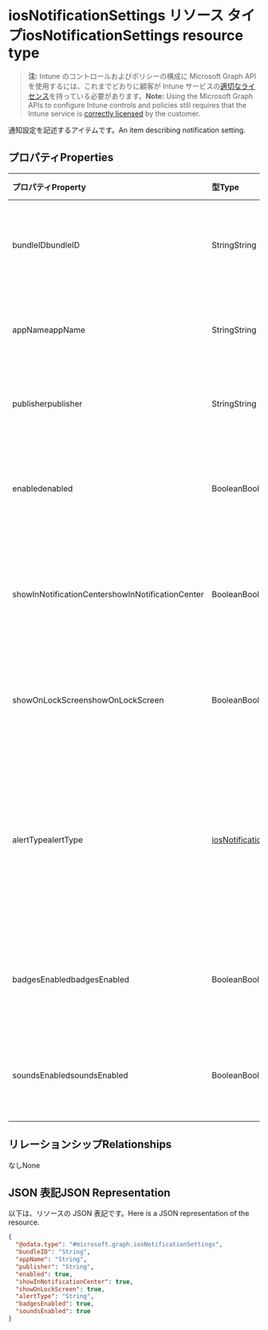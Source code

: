 # <a name="iosnotificationsettings-resource-type"></a><span data-ttu-id="b2552-101">iosNotificationSettings リソース タイプ</span><span class="sxs-lookup"><span data-stu-id="b2552-101">iosNotificationSettings resource type</span></span>

> <span data-ttu-id="b2552-102">**注:** Intune のコントロールおよびポリシーの構成に Microsoft Graph API を使用するには、これまでどおりに顧客が Intune サービスの[適切なライセンス](https://go.microsoft.com/fwlink/?linkid=839381)を持っている必要があります。</span><span class="sxs-lookup"><span data-stu-id="b2552-102">**Note:** Using the Microsoft Graph APIs to configure Intune controls and policies still requires that the Intune service is [correctly licensed](https://go.microsoft.com/fwlink/?linkid=839381) by the customer.</span></span>

<span data-ttu-id="b2552-103">通知設定を記述するアイテムです。</span><span class="sxs-lookup"><span data-stu-id="b2552-103">An item describing notification setting.</span></span>
## <a name="properties"></a><span data-ttu-id="b2552-104">プロパティ</span><span class="sxs-lookup"><span data-stu-id="b2552-104">Properties</span></span>
|<span data-ttu-id="b2552-105">プロパティ</span><span class="sxs-lookup"><span data-stu-id="b2552-105">Property</span></span>|<span data-ttu-id="b2552-106">型</span><span class="sxs-lookup"><span data-stu-id="b2552-106">Type</span></span>|<span data-ttu-id="b2552-107">説明</span><span class="sxs-lookup"><span data-stu-id="b2552-107">Description</span></span>|
|:---|:---|:---|
|<span data-ttu-id="b2552-108">bundleID</span><span class="sxs-lookup"><span data-stu-id="b2552-108">bundleID</span></span>|<span data-ttu-id="b2552-109">String</span><span class="sxs-lookup"><span data-stu-id="b2552-109">String</span></span>|<span data-ttu-id="b2552-110">これらの通知設定を適用するアプリのバンドル ID。</span><span class="sxs-lookup"><span data-stu-id="b2552-110">Bundle id of app to which to apply these notification settings.</span></span>|
|<span data-ttu-id="b2552-111">appName</span><span class="sxs-lookup"><span data-stu-id="b2552-111">appName</span></span>|<span data-ttu-id="b2552-112">String</span><span class="sxs-lookup"><span data-stu-id="b2552-112">String</span></span>|<span data-ttu-id="b2552-113">bundleID に関連するアプリケーション名。</span><span class="sxs-lookup"><span data-stu-id="b2552-113">Application name to be associated with the bundleID.</span></span>|
|<span data-ttu-id="b2552-114">publisher</span><span class="sxs-lookup"><span data-stu-id="b2552-114">publisher</span></span>|<span data-ttu-id="b2552-115">String</span><span class="sxs-lookup"><span data-stu-id="b2552-115">String</span></span>|<span data-ttu-id="b2552-116">bundleID に関連するパブリッシャー。</span><span class="sxs-lookup"><span data-stu-id="b2552-116">Publisher to be associated with the bundleID.</span></span>|
|<span data-ttu-id="b2552-117">enabled</span><span class="sxs-lookup"><span data-stu-id="b2552-117">enabled</span></span>|<span data-ttu-id="b2552-118">Boolean</span><span class="sxs-lookup"><span data-stu-id="b2552-118">Boolean</span></span>|<span data-ttu-id="b2552-119">通知がこのアプリで許可されているかどうかを示します。</span><span class="sxs-lookup"><span data-stu-id="b2552-119">Indicates whether notifications are allowed for this app.</span></span>|
|<span data-ttu-id="b2552-120">showInNotificationCenter</span><span class="sxs-lookup"><span data-stu-id="b2552-120">showInNotificationCenter</span></span>|<span data-ttu-id="b2552-121">Boolean</span><span class="sxs-lookup"><span data-stu-id="b2552-121">Boolean</span></span>|<span data-ttu-id="b2552-122">通知センターに通知を表示できるかどうかを示します。</span><span class="sxs-lookup"><span data-stu-id="b2552-122">Indicates whether notifications can be shown in notification center.</span></span>|
|<span data-ttu-id="b2552-123">showOnLockScreen</span><span class="sxs-lookup"><span data-stu-id="b2552-123">showOnLockScreen</span></span>|<span data-ttu-id="b2552-124">Boolean</span><span class="sxs-lookup"><span data-stu-id="b2552-124">Boolean</span></span>|<span data-ttu-id="b2552-125">ロック画面に通知を表示できるかどうかを示します。</span><span class="sxs-lookup"><span data-stu-id="b2552-125">Indicates whether notifications can be shown on the lock screen.</span></span>|
|<span data-ttu-id="b2552-126">alertType</span><span class="sxs-lookup"><span data-stu-id="b2552-126">alertType</span></span>|[<span data-ttu-id="b2552-127">iosNotificationAlertType</span><span class="sxs-lookup"><span data-stu-id="b2552-127">iosNotificationAlertType</span></span>](../resources/intune_deviceconfig_iosnotificationalerttype.md)|<span data-ttu-id="b2552-128">このアプリの通知用の警告の種類を示します。</span><span class="sxs-lookup"><span data-stu-id="b2552-128">Indicates the type of alert for notifications for this app.</span></span> <span data-ttu-id="b2552-129">可能な値は、`deviceDefault`、`banner`、`modal`、`none` です。</span><span class="sxs-lookup"><span data-stu-id="b2552-129">Possible values are: `deviceDefault`, `banner`, `modal`, `none`.</span></span>|
|<span data-ttu-id="b2552-130">badgesEnabled</span><span class="sxs-lookup"><span data-stu-id="b2552-130">badgesEnabled</span></span>|<span data-ttu-id="b2552-131">Boolean</span><span class="sxs-lookup"><span data-stu-id="b2552-131">Boolean</span></span>|<span data-ttu-id="b2552-132">バッジがこのアプリで許可されているかどうかを示します。</span><span class="sxs-lookup"><span data-stu-id="b2552-132">Indicates whether badges are allowed for this app.</span></span>|
|<span data-ttu-id="b2552-133">soundsEnabled</span><span class="sxs-lookup"><span data-stu-id="b2552-133">soundsEnabled</span></span>|<span data-ttu-id="b2552-134">Boolean</span><span class="sxs-lookup"><span data-stu-id="b2552-134">Boolean</span></span>|<span data-ttu-id="b2552-135">サウンドがこのアプリで許可されているかどうかを示します。</span><span class="sxs-lookup"><span data-stu-id="b2552-135">Indicates whether sounds are allowed for this app.</span></span>|

## <a name="relationships"></a><span data-ttu-id="b2552-136">リレーションシップ</span><span class="sxs-lookup"><span data-stu-id="b2552-136">Relationships</span></span>
<span data-ttu-id="b2552-137">なし</span><span class="sxs-lookup"><span data-stu-id="b2552-137">None</span></span>
## <a name="json-representation"></a><span data-ttu-id="b2552-138">JSON 表記</span><span class="sxs-lookup"><span data-stu-id="b2552-138">JSON Representation</span></span>
<span data-ttu-id="b2552-139">以下は、リソースの JSON 表記です。</span><span class="sxs-lookup"><span data-stu-id="b2552-139">Here is a JSON representation of the resource.</span></span>
<!-- {
  "blockType": "resource",
  "@odata.type": "microsoft.graph.iosNotificationSettings"
}
-->
``` json
{
  "@odata.type": "#microsoft.graph.iosNotificationSettings",
  "bundleID": "String",
  "appName": "String",
  "publisher": "String",
  "enabled": true,
  "showInNotificationCenter": true,
  "showOnLockScreen": true,
  "alertType": "String",
  "badgesEnabled": true,
  "soundsEnabled": true
}
```



